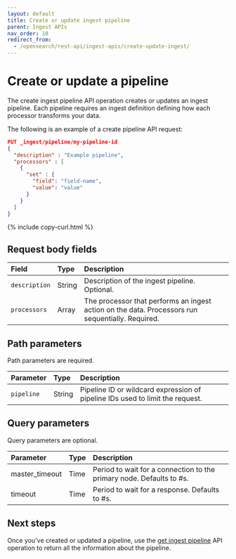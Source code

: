 ```yaml
---
layout: default
title: Create or update ingest pipeline
parent: Ingest APIs
nav_order: 10
redirect_from:
  - /opensearch/rest-api/ingest-apis/create-update-ingest/
---
```


# Create or update a pipeline

The create ingest pipeline API operation creates or updates an ingest pipeline. Each pipeline requires an ingest definition defining how each processor transforms your data. 

The following is an example of a create pipeline API request: 

```json
PUT _ingest/pipeline/my-pipeline-id
{
  "description" : "Example pipeline",
  "processors" : [
    {
      "set" : {
        "field": "field-name",
        "value": "value"
      }
    }
  ]
}
```
{% include copy-curl.html %}

## Request body fields

Field | Type | Description
:--- | :--- | :---
`description` | String | Description of the ingest pipeline. Optional. 
`processors` | Array | The processor that performs an ingest action on the data. Processors run sequentially. Required.

## Path parameters

Path parameters are required.

Parameter | Type | Description
:--- | :--- | :---
`pipeline` | String | Pipeline ID or wildcard expression of pipeline IDs used to limit the request. 

## Query parameters

Query parameters are optional.

Parameter | Type | Description
:--- | :--- | :---
master_timeout | Time | Period to wait for a connection to the primary node. Defaults to #s.
timeout | Time | Period to wait for a response. Defaults to #s. 

## Next steps

Once you've created or updated a pipeline, use the [get ingest pipeline]({{site.url}}{{site.baseurl}}//api-reference/ingest-apis/get-ingest/) API operation to return all the information about the pipeline.
